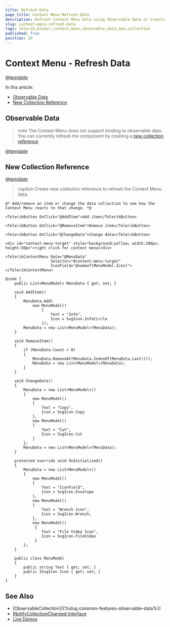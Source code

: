 ```yaml
---
title: Refresh Data
page_title: Context Menu Refresh Data
description: Refresh Context Menu Data using Observable Data or creating a new Collection reference.
slug: context-menu-refresh-data
tags: telerik,blazor,context,menu,observable,data,new,collection
published: True
position: 26
---
```


# Context Menu - Refresh Data

@[template](/_contentTemplates/common/observable-data.md#intro)

In this article:
- [Observable Data](#observable-data)
- [New Collection Reference](#new-collection-reference)

## Observable Data

>note The Context Menu does not support binding to observable data. You can currently refresh the component by creating a [new collection reference](#new-collection-reference).

@[template](/_contentTemplates/common/observable-data.md#observable-data)

## New Collection Reference

@[template](/_contentTemplates/common/observable-data.md#refresh-data)

>caption Create new collection reference to refresh the Context Menu data.

````CSHTML
@* Add/remove an item or change the data collection to see how the Context Menu reacts to that change. *@

<TelerikButton OnClick="@AddItem">Add item</TelerikButton>

<TelerikButton OnClick="@RemoveItem">Remove item</TelerikButton>

<TelerikButton OnClick="@ChangeData">Change data</TelerikButton>

<div id="context-menu-target" style="background:yellow; width:200px; height:50px">right click for context menu</div>

<TelerikContextMenu Data="@MenuData"
                    Selector="#context-menu-target"
                    IconField="@nameof(MenuModel.Icon)">
</TelerikContextMenu>

@code {
    public List<MenuModel> MenuData { get; set; }

    void AddItem()
    {
        MenuData.Add(
            new MenuModel()
                {
                    Text = "Info",
                    Icon = SvgIcon.InfoCircle
                });
        MenuData = new List<MenuModel>(MenuData);
    }

    void RemoveItem()
    {
        if (MenuData.Count > 0)
        {
            MenuData.RemoveAt(MenuData.IndexOf(MenuData.Last()));
            MenuData = new List<MenuModel>(MenuData);
        }
    }

    void ChangeData()
    {
        MenuData = new List<MenuModel>()
        {
            new MenuModel()
            {
                Text = "Copy",
                Icon = SvgIcon.Copy
            },
            new MenuModel()
            {
                Text = "Cut",
                Icon = SvgIcon.Cut
            }
        };
        MenuData = new List<MenuModel>(MenuData);
    }

    protected override void OnInitialized()
    {
        MenuData = new List<MenuModel>()
        {
            new MenuModel()
            {
                Text = "IconField",
                Icon = SvgIcon.Envelope
            },
            new MenuModel()
            {
                Text = "Wrench Icon",
                Icon = SvgIcon.Wrench,
            },
            new MenuModel()
             {
                Text = "File Video Icon",
                Icon = SvgIcon.FileVideo
             }
        };
    }

    public class MenuModel
    {
        public string Text { get; set; }
        public ISvgIcon Icon { get; set; }
    }
}
````

## See Also

  * [ObservableCollection]({%slug common-features-observable-data%})
  * [INotifyCollectionChanged Interface](https://docs.microsoft.com/en-us/dotnet/api/system.collections.specialized.inotifycollectionchanged?view=netframework-4.8)
  * [Live Demos](https://demos.telerik.com/blazor-ui)
